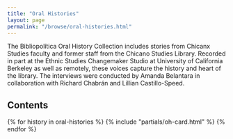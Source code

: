 ```yaml
---
title: "Oral Histories"
layout: page
permalink: "/browse/oral-histories.html"
---
```


The Bibliopolítica Oral History Collection includes stories from Chicanx Studies faculty and former staff from the Chicano Studies Library. Recorded in part at the Ethnic Studies Changemaker Studio at University of California Berkeley as well as remotely, these voices capture the history and heart of the library. The interviews were conducted by Amanda Belantara in collaboration with Richard Chabrán and Lillian Castillo-Speed. 

## Contents

<div class="grid lg:grid-cols-4 md:grid-cols-3 sm:grid-cols-2 grid-cols-1 gap-8 not-prose">
  {% for history in oral-histories %}
  {% include "partials/oh-card.html" %}
  {% endfor %}
</div>
